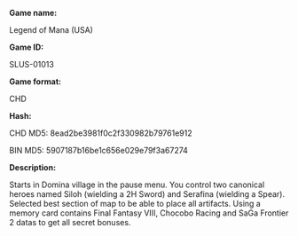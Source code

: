 **Game name:**

Legend of Mana (USA)

**Game ID:**

SLUS-01013

**Game format:**

CHD

**Hash:**

CHD MD5: 8ead2be3981f0c2f330982b79761e912

BIN MD5: 5907187b16be1c656e029e79f3a67274

**Description:**

Starts in Domina village in the pause menu. You control two canonical heroes named Siloh (wielding a 2H Sword) and Serafina (wielding a Spear). Selected best section of map to be able to place all artifacts. Using a memory card contains Final Fantasy VIII, Chocobo Racing and SaGa Frontier 2 datas to get all secret bonuses.